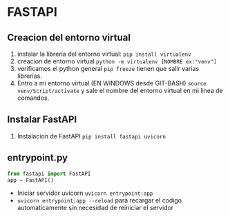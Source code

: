 # FASTAPI
## Creacion del entorno virtual
1. instalar la libreria del entorno virtual: ````pip install virtualenv````
2. creacion de entorno virtual ````python -m virtualenv [NOMBRE ex:"venv"]````
3. verificamos el python general ````pip freeze```` tienen que salir varias librerias.
4. Entro a mi entorno virtual (EN WINDOWS desde GIT-BASH) ````source venv/Script/activate```` y sale el nombre del entorno virtual en mi linea de comandos.

## Instalar FastAPI
1. Instalacion de FastAPI ````pip install fastapi uvicorn````

## entrypoint.py
````py
from fastapi import FastAPI
app = FastAPI()
````
- Iniciar servidor uvicorn ````uvicorn entrypoint:app````
- ````uvicorn entrypoint:app --reload```` para recargar el codigo automaticamente sin necesidad de reiniciar el servidor